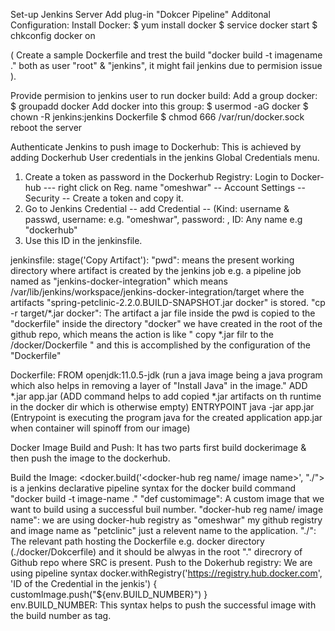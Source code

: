 Set-up Jenkins Server
Add plug-in "Dokcer Pipeline"
Additonal Configuration:
Install Docker:
$ yum install docker
$ service docker start
$ chkconfig docker on

( Create a sample Dockerfile and trest the build "docker build -t imagename ." both as user "root" & "jenkins", it might fail jenkins due to permision issue ).

Provide permision to jenkins user to run docker build:
Add a group docker: $ groupadd docker
Add docker into this group: $ usermod -aG docker
$ chown -R jenkins:jenkins Dockerfile
$ chmod 666 /var/run/docker.sock
reboot the server


Authenticate Jenkins to push image to Dockerhub:
This is achieved by adding Dockerhub User credentials in the jenkins Global Credentials menu.
1. Create a token as password in the Dockerhub Registry:
Login to Docker-hub --- right click on Reg. name "omeshwar" -- Account Settings -- Security -- Create a token and copy it.
2. Go to Jenkins Credential -- add Credential -- (Kind: username & passwd, username: <Dokcerhub reg name> e.g. "omeshwar", password: <token value>, ID: Any name e.g "dockerhub"
3. Use this ID in the jenkinsfile.
  

jenkinsfile:
stage('Copy Artifact'): 
"pwd": means the present working directory where artifact is created by the jenkins job e.g. a pipeline job named as "jenkins-docker-integration"
   which means /var/lib/jenkins/workspace/jenkins-docker-integration/target where the artifacts "spring-petclinic-2.2.0.BUILD-SNAPSHOT.jar docker" is stored.
"cp -r target/*.jar docker": The artifact a jar file inside the pwd is copied to the "dockerfile" inside the directory "docker" we have created in the root of the github repo,
    which means the action is like " copy *.jar filr to the /docker/Dockerfile " and this is accomplished by the configuration of the "Dockerfile"
 

Dockerfile:
FROM openjdk:11.0.5-jdk  (run a java image being a java program which also helps in removing a layer of "Install Java" in the image."
ADD *.jar app.jar  (ADD command helps to add copied *.jar artifacts on th runtime in the docker dir which is otherwise empty)
ENTRYPOINT java -jar app.jar  (Entrypoint is executing the program java for the created application app.jar when container will spinoff from our image)
    

Docker Image Build and Push: It has two parts first build dockerimage & then push the image to the dockerhub.

Build the Image: 
  <docker.build('<docker-hub reg name/ image name>', "./<Dokcerfile location in the jenkinsfile>"> is a jenkins declarative pipeline syntax for the docker build command
    "docker build -t image-name ." 
  "def customimage": A custom image that we want to build using a successful buil number.
  "docker-hub reg name/ image name": we are using docker-hub registry as "omeshwar" my github registry and image name as "petclinic" just a relevent name to the application. 
  "./<Dokcerfile location in the jenkinsfile>": The relevant path hosting the Dockerfile e.g. docker directory (./docker/Dokcerfile) and it should be alwyas in the root "." direcrory of Github repo where SRC is present.
Push to the Dokerhub registry: We are using pipeline syntax 
  docker.withRegistry('https://registry.hub.docker.com', 'ID of the Credential in the jenkis') {
                 customImage.push("${env.BUILD_NUMBER}")
                 }                  
env.BUILD_NUMBER: This syntax helps to push the successful image with the build number as tag.
